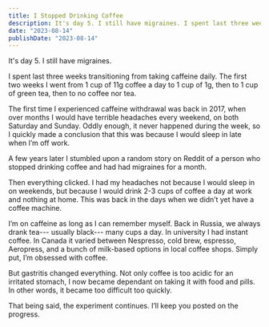 ```yaml
---
title: I Stopped Drinking Coffee
description: It's day 5. I still have migraines. I spent last three weeks transitioning from taking caffeine daily. The first two weeks I went from 1 cup of 11g coffee a day to 1 cup of 1g, then to 1 cup of green tea, then to no coffee nor tea.
date: "2023-08-14"
publishDate: "2023-08-14"
---
```


It's day 5. I still have migraines.

I spent last three weeks transitioning from taking caffeine daily. The first two weeks I went from 1 cup of 11g coffee a day to 1 cup of 1g, then to 1 cup of green tea, then to no coffee nor tea.

The first time I experienced caffeine withdrawal was back in 2017, when over months I would have terrible headaches every weekend, on both Saturday and Sunday. Oddly enough, it never happened during the week, so I quickly made a conclusion that this was because I would sleep in late when I’m off work.

A few years later I stumbled upon a random story on Reddit of a person who stopped drinking coffee and had had migraines for a month.

Then everything clicked. I had my headaches not because I would sleep in on weekends, but because I would drink 2-3 cups of coffee a day at work and nothing at home. This was back in the days when we didn’t yet have a coffee machine.

I’m on caffeine as long as I can remember myself. Back in Russia, we always drank tea--- usually black--- many cups a day. In university I had instant coffee. In Canada it varied between Nespresso, cold brew, espresso, Aeropress, and a bunch of milk-based options in local coffee shops. Simply put, I’m obsessed with coffee.

But gastritis changed everything. Not only coffee is too acidic for an irritated stomach, I now became dependant on taking it with food and pills. In other words, it became too difficult too quickly.

That being said, the experiment continues. I’ll keep you posted on the progress.
